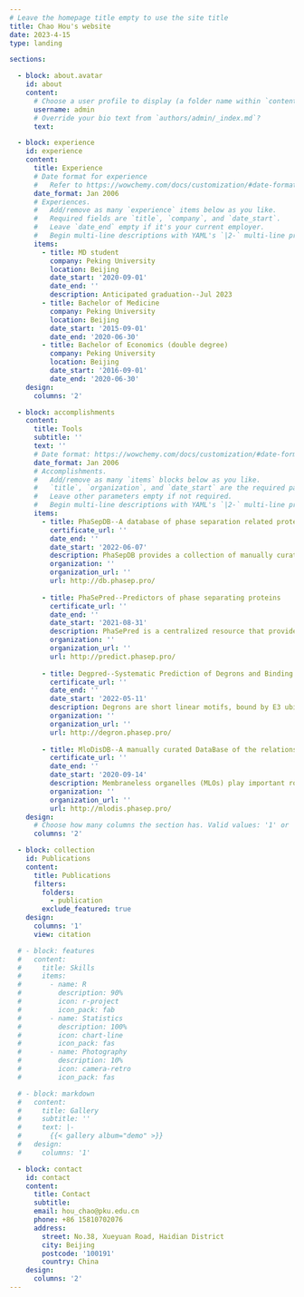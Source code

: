 ```yaml
---
# Leave the homepage title empty to use the site title
title: Chao Hou's website
date: 2023-4-15
type: landing

sections:

  - block: about.avatar
    id: about
    content:
      # Choose a user profile to display (a folder name within `content/authors/`)
      username: admin
      # Override your bio text from `authors/admin/_index.md`?
      text:

  - block: experience
    id: experience
    content:
      title: Experience
      # Date format for experience
      #   Refer to https://wowchemy.com/docs/customization/#date-format
      date_format: Jan 2006
      # Experiences.
      #   Add/remove as many `experience` items below as you like.
      #   Required fields are `title`, `company`, and `date_start`.
      #   Leave `date_end` empty if it's your current employer.
      #   Begin multi-line descriptions with YAML's `|2-` multi-line prefix.
      items:
        - title: MD student
          company: Peking University
          location: Beijing
          date_start: '2020-09-01'
          date_end: ''
          description: Anticipated graduation--Jul 2023
        - title: Bachelor of Medicine
          company: Peking University
          location: Beijing
          date_start: '2015-09-01'
          date_end: '2020-06-30'
        - title: Bachelor of Economics (double degree)
          company: Peking University
          location: Beijing
          date_start: '2016-09-01'
          date_end: '2020-06-30'
    design:
      columns: '2'

  - block: accomplishments
    content:
      title: Tools
      subtitle: ''
      text: ''
      # Date format: https://wowchemy.com/docs/customization/#date-format
      date_format: Jan 2006
      # Accomplishments.
      #   Add/remove as many `items` blocks below as you like.
      #   `title`, `organization`, and `date_start` are the required parameters.
      #   Leave other parameters empty if not required.
      #   Begin multi-line descriptions with YAML's `|2-` multi-line prefix.
      items:
        - title: PhaSepDB--A database of phase separation related proteins
          certificate_url: ''
          date_end: ''
          date_start: '2022-06-07'
          description: PhaSepDB provides a collection of manually curated phase separation (PS) proteins and Membraneless organelles (MLOs) related proteins. As of June 2022, 1419 PS entries, 73 MLOs, 770 low throughput MLO related entries and 7303 high throughput MLO related entries were included.
          organization: ''
          organization_url: ''
          url: http://db.phasep.pro/
        
        - title: PhaSePred--Predictors of phase separating proteins
          certificate_url: ''
          date_end: ''
          date_start: '2021-08-31'
          description: PhaSePred is a centralized resource that provides self-assembling and partner-dependent phase-separating protein prediction and integrates scores from several PS-related predicting tools.
          organization: ''
          organization_url: ''
          url: http://predict.phasep.pro/
        
        - title: Degpred--Systematic Prediction of Degrons and Binding E3 ligases
          certificate_url: ''
          date_end: ''
          date_start: '2022-05-11'
          description: Degrons are short linear motifs, bound by E3 ubiquitin ligases to target proteins to be degraded by the ubiquitin-proteasome system. Deregulation of degron disrupts control of protein abundance and commonly contributes to diseases. Despite with important functions, only a limited number of degrons have been identified by experiment, the widely used motif matching prediction method is limited by few motifs and high false positive rate. Here, we developed a deep learning model Degpred to predict degrons directly from protein sequences. Leveraging abundant protein features provided by the BERT based model, Degpred predicts degrons beyond those from known motifs and greatly expands the degron landscape. Degpred outperformed motif-based methods in capturing well-known degron properties. Furthermore, we calculated motifs for 39 E3s using our collected E3-substrate interaction dataset and assigned predicted degrons to specific E3s. In summary, we presented an efficient and general tool to predict degrons and binding E3s, both collected and predicted datasets were integrated in this website.
          organization: ''
          organization_url: ''
          url: http://degron.phasep.pro/
        
        - title: MloDisDB--A manually curated DataBase of the relations between MembraneLess Organelles and DISeases
          certificate_url: ''
          date_end: ''
          date_start: '2020-09-14'
          description: Membraneless organelles (MLOs) play important roles in the temporal and spatial regulation of various biological processes, and emerging evidence supports that liquid-liquid phase separation (LLPS) is underlying the assembly of MLOs. Dysfunction of MLOs and LLPS are associated with various pathological processes. MloDisDB aims to gather MLOs and LLPS related diseases from the dispersed literature. Each entry was assigned with one of the three evidence levels based on original publication--Direct experiment, Indirect experiment, Clinical Investigation. The functional factors, changes of MLOs and changes of the factors were recorded, the components of MLOs and LLPS related predictions were integrated.
          organization: ''
          organization_url: ''
          url: http://mlodis.phasep.pro/
    design:
      # Choose how many columns the section has. Valid values: '1' or '2'.
      columns: '2'

  - block: collection
    id: Publications
    content:
      title: Publications
      filters:
        folders:
          - publication
        exclude_featured: true
    design:
      columns: '1'
      view: citation

  # - block: features
  #   content:
  #     title: Skills
  #     items:
  #       - name: R
  #         description: 90%
  #         icon: r-project
  #         icon_pack: fab
  #       - name: Statistics
  #         description: 100%
  #         icon: chart-line
  #         icon_pack: fas
  #       - name: Photography
  #         description: 10%
  #         icon: camera-retro
  #         icon_pack: fas

  # - block: markdown
  #   content:
  #     title: Gallery
  #     subtitle: ''
  #     text: |-
  #       {{< gallery album="demo" >}}
  #   design:
  #     columns: '1'

  - block: contact
    id: contact
    content:
      title: Contact
      subtitle:
      email: hou_chao@pku.edu.cn
      phone: +86 15810702076
      address:
        street: No.38, Xueyuan Road, Haidian District
        city: Beijing
        postcode: '100191'
        country: China
    design:
      columns: '2'
---
```

